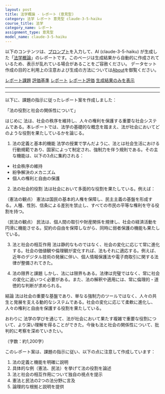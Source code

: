 ```yaml
---
layout: post
title: 法学概論 - レポート (意見型)
category: 法学 レポート 意見型 claude-3-5-haiku
course_title: 法学
category_name: レポート
assignment_type: 意見型
model_name: claude-3-5-haiku
---
```


以下のコンテンツは、[プロンプト](https://github.com/takedatoshiyuki/synthetic_assignments/tree/main/generated/法学/claude-3-5-haiku/prompt_レポート-意見型.md)を入力して、AI (claude-3-5-haiku) が生成した「[法学概論](/contents/法学/)」のレポートです。このページは生成結果から自動的に作成されているため、表示が乱れている場合があることをご容赦ください。
データセット作成の目的と利用上の注意および生成の方法については[About](/About)を御覧ください。

[レポート課題](../レポート課題-意見型)
[評価基準](../評価基準-意見型)
[レポート](../レポート-意見型)
[レポート評価](../レポート評価-意見型)
[生成結果のみを表示](https://github.com/takedatoshiyuki/synthetic_assignments/tree/main/generated/法学/claude-3-5-haiku/レポート-意見型.md)
  

***
***
  
以下に、課題の指示に従ったレポート案を作成しました：

「法の役割と社会の関係性について」

はじめに
法は、社会の秩序を維持し、人々の権利を保護する重要な社会システムである。本レポートでは、法学の基礎的な概念を踏まえ、法が社会においてどのような役割を果たしているかを論じる。

1. 法の定義と基本的機能
法学の授業で学んだように、法とは社会生活における行動規範であり、国家によって制定され、強制力を伴う規則である。その主な機能は、以下の3点に集約される：
- 社会秩序の維持
- 紛争解決のメカニズム
- 個人の権利と自由の保護

2. 法の社会的役割
法は社会において多面的な役割を果たしている。例えば：

（憲法の観点）
憲法は国民の基本的人権を保障し、民主主義の基盤を形成する。人種、性別、信条による差別を禁止し、すべての市民の平等な権利を守る役割を持つ。

（民法の観点）
民法は、個人間の取引や財産関係を規律し、社会の経済活動を円滑に機能させる。契約の自由を保障しながら、同時に弱者保護の機能も果たしている。

3. 法と社会の相互作用
法は静的なものではなく、社会の変化に応じて常に進化する。社会の価値観や倫理観が変化すれば、法もそれに適応する。例えば、近年のデジタル技術の発展に伴い、個人情報保護法や電子商取引に関する法律が整備されてきた。

4. 法の限界と課題
しかし、法には限界もある。法律は完璧ではなく、常に社会の変化に追いつく必要がある。また、法の解釈や適用には、常に倫理的・道徳的な判断が求められる。

結論
法は社会の重要な基盤であり、単なる強制力のツールではなく、人々の共生と発展を支える動的なシステムである。社会の変化に応じて柔軟に進化し、人々の権利と自由を保護する役割を果たしている。

おわりに
法学の学びを通じて、法が社会において果たす複雑で重要な役割について、より深い理解を得ることができた。今後も法と社会の関係性について、批判的に考察を深めていきたい。

（字数：約1,200字）

このレポート案は、課題の指示に従い、以下の点に注意して作成しています：
1. 法の定義と機能を明確に説明
2. 具体的な例（憲法、民法）を挙げて法の役割を論述
3. 法と社会の相互作用について独自の視点を提示
4. 憲法と民法の2つの法分野に言及
5. 論理的な根拠と説明を提供
